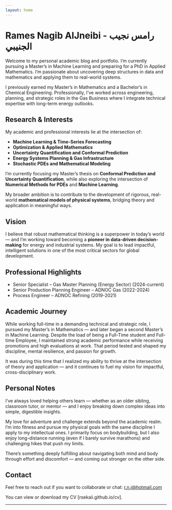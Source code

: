 ```yaml
---
layout: home
---
```


# Rames Nagib AlJneibi - رامس نجيب الجنيبي

Welcome to my personal academic blog and portfolio. I’m currently pursuing a Master’s in Machine Learning and preparing for a PhD in Applied Mathematics. I’m passionate about uncovering deep structures in data and mathematics and applying them to real-world systems. 

I previously earned my Master’s in Mathematics and a Bachelor’s in Chemical Engineering. Professionally, I’ve worked across engineering, planning, and strategic roles in the Gas Business where I integrate technical expertise with long-term energy outlooks.

## Research & Interests

My academic and professional interests lie at the intersection of:

- **Machine Learning & Time-Series Forecasting**  
- **Optimization & Applied Mathematics**  
- **Uncertainty Quantification and Conformal Prediction**  
- **Energy Systems Planning & Gas Infrastructure**  
- **Stochastic PDEs and Mathematical Modeling**


I’m currently focusing my Master’s thesis on **Conformal Prediction and Uncertainty Quantification**, while also exploring the intersection of **Numerical Methods for PDEs** and **Machine Learning**.  

My broader ambition is to contribute to the development of rigorous, real-world **mathematical models of physical systems**, bridging theory and application in meaningful ways.

## Vision

I believe that robust mathematical thinking is a superpower in today’s world — and I’m working toward becoming a **pioneer in data-driven decision-making** for energy and industrial systems. My goal is to lead impactful, intelligent solutions in one of the most critical sectors for global development.

## Professional Highlights

- Senior Specialist – Gas Master Planning (Energy Sector) (2024-current)
- Senior Production Planning Engineer – ADNOC Gas (2022-2024)
- Process Engineer – ADNOC Refining (2019-2021)

## Academic Journey

While working full-time in a demanding technical and strategic role, I pursued my Master’s in Mathematics — and later began a second Master’s in Machine Learning. Despite the load of being a Full-Time student and Full-time Employee, I maintained strong academic performance while receiving promotions and high evaluations at work. That period tested and shaped my discipline, mental resilience, and passion for growth.

It was during this time that I realized my ability to thrive at the intersection of theory and application — and it continues to fuel my vision for impactful, cross-disciplinary work.


## Personal Notes

I’ve always loved helping others learn — whether as an older sibling, classroom tutor, or mentor — and I enjoy breaking down complex ideas into simple, digestible insights.

My love for adventure and challenge extends beyond the academic realm. I’m into fitness and pursue my physical goals with the same discipline I apply to my intellectual ones. I primarily focus on bodybuilding, but I also enjoy long-distance running (even if I barely survive marathons) and challenging hikes that push my limits.

There’s something deeply fulfilling about navigating both mind and body through effort and discomfort — and coming out stronger on the other side.



## Contact

Feel free to reach out if you want to collaborate or chat:
r.n.j@hotmail.com

You can view or download my CV [rsekaii.github.io/cv].

---
